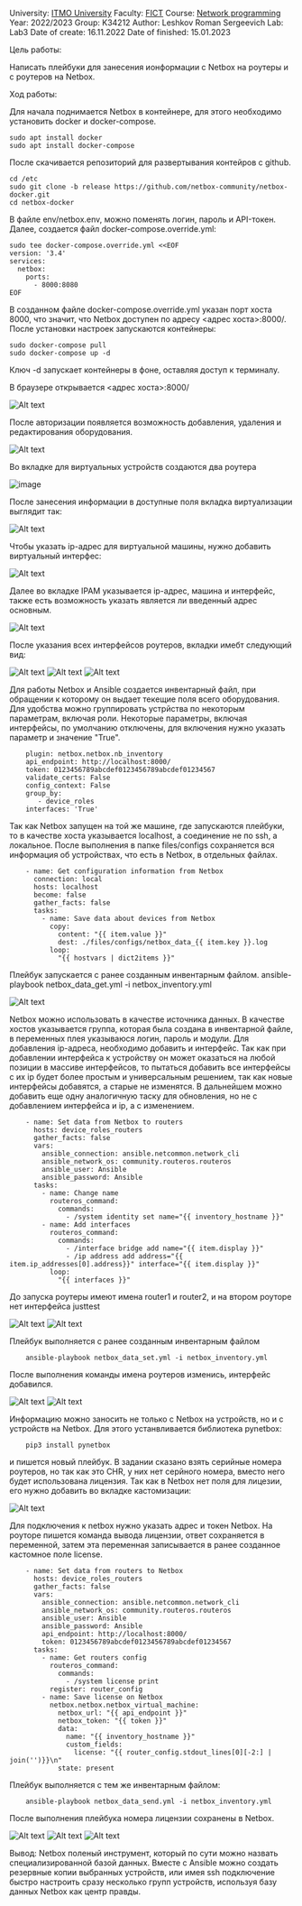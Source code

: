 University: [ITMO University](https://itmo.ru/ru/)
Faculty: [FICT](https://fict.itmo.ru)
Course: [Network programming](https://github.com/itmo-ict-faculty/network-programming)
Year: 2022/2023
Group: K34212
Author: Leshkov Roman Sergeevich
Lab: Lab3
Date of create: 16.11.2022
Date of finished: 15.01.2023

Цель работы: 

Написать плейбуки для занесения ионформации с Netbox на роутеры и с роутеров на Netbox.

Ход работы:

Для начала поднимается Netbox в контейнере, для этого необходимо установить docker и docker-compose.
    
    sudo apt install docker
    sudo apt install docker-compose

После скачивается репозиторий для развертывания контейров с github.

    cd /etc
    sudo git clone -b release https://github.com/netbox-community/netbox-docker.git
    cd netbox-docker
    
В файле env/netbox.env, можно поменять логин, пароль и API-токен. Далее, создается файл docker-compose.override.yml:
    
    sudo tee docker-compose.override.yml <<EOF
    version: '3.4'
    services:
      netbox:
        ports:
          - 8000:8080
    EOF
    
В созданном файле docker-compose.override.yml указан порт хоста 8000, что значит, что Netbox доступен по адресу <адрес хоста>:8000/. 
После установки настроек запускаются контейнеры:

    sudo docker-compose pull
    sudo docker-compose up -d
    
Ключ -d запускает контейнеры в фоне, оставляя доступ к терминалу.

В браузере открываетcя <адрес хоста>:8000/

![Alt text](3/Screenshot_1.jpg)

После авторизации появляется возможность добавления, удаления и редактирования оборудования.

![Alt text](3/Screenshot_2.jpg)

Во вкладке для виртуальных устройств создаются два роутера

![image](https://user-images.githubusercontent.com/92050519/212804894-a45a092e-b1ba-4965-bc86-0e24314a92b6.png)

После занесения информации в доступные поля вкладка виртуализации выглядит так:

![Alt text](3/Screenshot_3.jpg)

Чтобы указать ip-адрес для виртуальной машины, нужно добавить виртуальный интерфес:

![Alt text](3/Screenshot_4.jpg)

Далее во вкладке IPAM указывается ip-адрес, машина и интерфейс, также есть возможность указать является ли введенный адрес основным.

![Alt text](3/Screenshot_5.jpg)

После указания всех интерфейсов роутеров, вкладки имебт следующий вид:

![Alt text](3/Screenshot_6.jpg)
![Alt text](3/Screenshot_7.jpg)
![Alt text](3/Screenshot_8.jpg)

Для работы Netbox и Ansible создается инвентарный файл, при обращении к которому он выдает текeщие поля всего оборудования. Для удобства можно группировать устрйства по некоторым параметрам, включая роли. Некоторые параметры, включая интерфейсы, по умолчанию отключены, для включения нужно указать параметр и значение "True".

        plugin: netbox.netbox.nb_inventory
        api_endpoint: http://localhost:8000/
        token: 0123456789abcdef0123456789abcdef01234567
        validate_certs: False
        config_context: False
        group_by:
           - device_roles
        interfaces: 'True'

Так как Netbox запущен на той же машине, где запускаются плейбуки, то в качестве хоста указывается localhost, а соединение не по ssh, а локальное. После выполнения в папке files/configs сохраняется вся информация об устройствах, что есть в Netbox, в отдельных файлах.

        - name: Get configuration information from Netbox
          connection: local
          hosts: localhost
          become: false
          gather_facts: false
          tasks:
            - name: Save data about devices from Netbox
              copy:
                content: "{{ item.value }}"
                dest: ./files/configs/netbox_data_{{ item.key }}.log
              loop:
                "{{ hostvars | dict2items }}"

Плейбук запускается с ранее созданным инвентарным файлом.
        ansible-playbook netbox_data_get.yml -i netbox_inventory.yml

![Alt text](3/Screenshot_10.jpg)
                
Netbox можно использовать в качестве источника данных. В качестве хостов указывается группа, которая была создана в инвентарной файле, в переменных плея указываюся логин, пароль и модули. Для добавления ip-адреса, необходимо добавить и интерфейс. Так как при добавлении интерфейса к устройству он может оказаться на любой позиции в массиве интерфейсов, то пытаться добавить все интерфейсы с их ip будет более простым и универсальным решением, так как новые интерфейсы добавятся, а старые не изменятся. В дальнейшем можно добавить еще одну аналогичную таску для обновления, но не с добавлением интерфейса и ip, а с изменением.

        - name: Set data from Netbox to routers
          hosts: device_roles_routers
          gather_facts: false
          vars:
            ansible_connection: ansible.netcommon.network_cli
            ansible_network_os: community.routeros.routeros
            ansible_user: Ansible
            ansible_password: Ansible
          tasks:
            - name: Change name
              routeros_command:
                commands:
                  - /system identity set name="{{ inventory_hostname }}"
            - name: Add interfaces
              routeros_command:
                commands:
                  - /interface bridge add name="{{ item.display }}"
                  - /ip address add address="{{ item.ip_addresses[0].address}}" interface="{{ item.display }}"
              loop:
                "{{ interfaces }}"

До запуска роутеры имеют имена router1 и router2, и на втором роуторе нет интерфейса justtest

![Alt text](3/Screenshot_11.jpg)
![Alt text](3/Screenshot_12.jpg)

Плейбук выполняется с ранее созданным инвентарным файлом

        ansible-playbook netbox_data_set.yml -i netbox_inventory.yml
        
После выполнения команды имена роутеров изменись, интерфейс добавился.


![Alt text](3/Screenshot_13.jpg)
![Alt text](3/Screenshot_15.jpg)


Информацию можно заносить не только с Netbox на устройств, но и с устройств на Netbox. Для этого устанвливается библиотека pynetbox:
        
        pip3 install pynetbox
       
и пишется новый плейбук. В задании сказано взять серийные номера роутеров, но так как это CHR, у них нет серйного номера, вместо него будет использована лицензия. Так как в Netbox нет поля для лицезии, его нужно добавить во вкладке кастомизации:

![Alt text](3/Screenshot_16.jpg)

Для подключения к netbox нужно указать адрес и токен Netbox. На роуторе пишется команда вывода лицензии, ответ сохраняется в переменной, затем эта переменная записывается в ранее созданное кастомное поле license.

        - name: Set data from routers to Netbox
          hosts: device_roles_routers
          gather_facts: false
          vars:
            ansible_connection: ansible.netcommon.network_cli
            ansible_network_os: community.routeros.routeros
            ansible_user: Ansible
            ansible_password: Ansible
            api_endpoint: http://localhost:8000/
            token: 0123456789abcdef0123456789abcdef01234567
          tasks:
            - name: Get routers config
              routeros_command:
                commands:
                  - /system license print
              register: router_config
            - name: Save license on Netbox
              netbox.netbox.netbox_virtual_machine:
                netbox_url: "{{ api_endpoint }}"
                netbox_token: "{{ token }}"
                data:
                  name: "{{ inventory_hostname }}"
                  custom_fields:
                    license: "{{ router_config.stdout_lines[0][-2:] | join('')}}\n"
                state: present
                                           
Плейбук выполняется с тем же инвентарным файлом:

        ansible-playbook netbox_data_send.yml -i netbox_inventory.yml
                                   
После выполнения плейбука номера лицензии сохранены в Netbox.

![Alt text](3/Screenshot_17.jpg)
![Alt text](3/Screenshot_18.jpg)
![Alt text](3/Screenshot_19.jpg)

Вывод:
Netbox поленый инструмент, который по сути можно назвать специализированной базой данных. Вместе с Ansible можно создать резервные копии выбранных устройств, или имея ssh подключение быстро настроить сразу несколько групп устройств, используя базу данных Netbox как центр правды.
                                           
